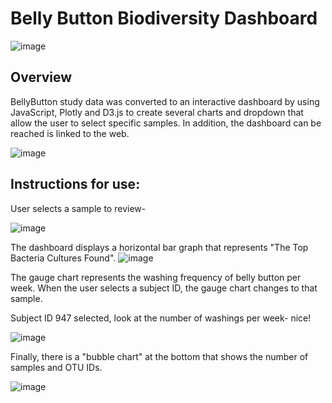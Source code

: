 # Belly Button Biodiversity Dashboard
![image](https://user-images.githubusercontent.com/89953246/143299120-2f80cc10-8d00-45a6-a389-2b3991dd4b87.png)

## Overview
BellyButton study data was converted to an interactive dashboard by using JavaScript, Plotly and D3.js to create several charts and dropdown that allow the user to select specific samples.  In addition, the dashboard can be reached is linked to the web.

![image](https://user-images.githubusercontent.com/89953246/143317800-7cd31b0d-4883-4257-917d-cffc6259220e.png)

## Instructions for use:
User selects a sample to review-

![image](https://user-images.githubusercontent.com/89953246/143315833-34fd2e90-80a1-4c54-be80-87e836f8acd5.png)


The dashboard displays a horizontal bar graph that represents "The Top Bacteria Cultures Found".
![image](https://user-images.githubusercontent.com/89953246/143315972-af63c755-9a8f-4fa0-9355-c3b38e84f3bb.png)

The gauge chart represents the washing frequency of belly button per week.  When the user selects a subject ID, the gauge chart changes to that sample.

Subject ID 947 selected, look at the number of washings per week- nice!

![image](https://user-images.githubusercontent.com/89953246/143316479-743bd708-58bd-41cc-9a8f-fed6d2ed8251.png)

Finally, there is a "bubble chart" at the bottom that shows the number of samples and OTU IDs.

![image](https://user-images.githubusercontent.com/89953246/143316665-1eda6c32-6796-46e8-8c7f-656eed3ed741.png)



